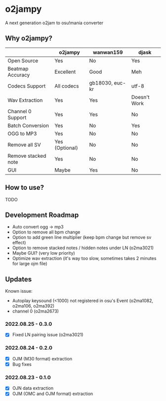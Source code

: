 # o2jampy

A next generation o2jam to osu!mania converter

## Why o2jampy?

|                     | o2jampy               | wanwan159       | djask        |
|---------------------|-----------------------|-----------------|--------------|
| Open Source         | Yes                   | No              | Yes          |
| Beatmap Accuracy    | Excellent             | Good            | Meh          |
| Codecs Support      | All codecs            | gb18030, euc-kr | utf-8        |
| Wav Extraction      | Yes                   | Yes             | Doesn't Work |
| Channel 0 Support   | Yes                   | Yes             | No           |
| Batch Conversion    | Yes                   | No              | Yes          |
| OGG to MP3          | Yes                   | No              | No           |
| Remove all SV       | Yes (Optional)        | No              | No           |
| Remove stacked note | Yes                   | No              | No           |
| GUI                 | Maybe                 | Yes             | No           |

## How to use?

TODO

## Development Roadmap

* Auto convert ogg -> mp3
* Option to remove all bpm change
* Option to add green line multiplier (keep bpm change but remove sv effect)
* Option to remove stacked notes / hidden notes under LN (o2ma3021)
* Maybe GUI? (very low priority)
* Optimize wav extraction (it's way too slow, sometimes takes 2 minutes for large ojm file)

## Updates

Known issue:
* Autoplay keysound (<1000) not registered in osu's Event (o2ma1082, o2ma106, o2ma392)
* channel 0 (o2ma2673)

### 2022.08.25 - 0.3.0

* [x] Fixed LN pairing issue (o2ma3021)

### 2022.08.24 - 0.2.0

* [x] OJM (M30 format) extraction
* [x] Bug fixes

### 2022.08.23 - 0.1.0

* [x] OJN data extraction
* [x] OJM (OMC and OJM format) extraction